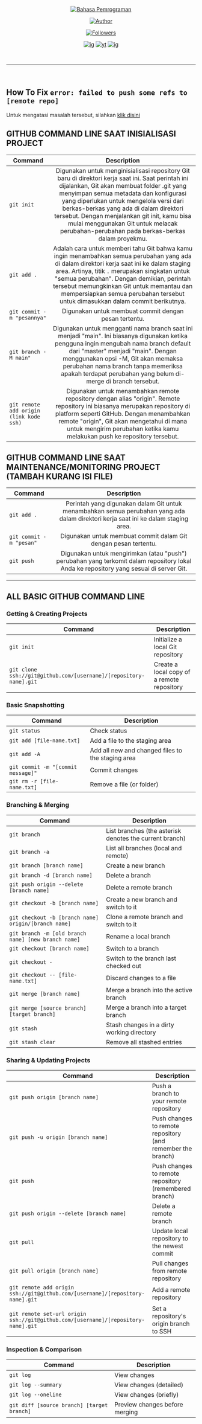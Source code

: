<p align="center">
<a href="https://github.com/Anraaa/bhs_pemrograman"><img title="Bahasa Pemrograman" src="https://img.shields.io/badge/Bahasa_Pemrograman-red?style=for-the-badge"></a>
</p>
<p align="center">
<a href="https://github.com/Anraaa"><img title="Author" src="https://img.shields.io/badge/author-Anraaa-red?style=for-the-badge&logo=github
"></a>
</p>
<p align="center">
<a href="https://github.com/Anraaa/"><img title="Followers" src="https://img.shields.io/badge/social-media-red?style=for-the-badge"></a> </p>
<p align="center">
<a href="https://www.instagram.com/aqlaaa.ur"><img title="ig" src="https://img.shields.io/badge/ig-user-red?style=flat-square"></a>
<a href="https://github.com/Anraaa"><img title="yt" src="https://img.shields.io/badge/yt-user_not_found-red?style=flat-square"></a>
<a href="https://github.com/Anraaa"><img title="ig" src="https://img.shields.io/badge/twit-user_not_found-red?style=flat-square"></a>
</p>

<br>

___

<br>

## How To Fix `error: failed to push some refs to [remote repo]`

Untuk mengatasi masalah tersebut, silahkan [klik disini](HowToFix.md)

## GITHUB COMMAND LINE SAAT INISIALISASI PROJECT

| Command | Description |
| --------| :-----------: |
| `git init` | Digunakan untuk menginisialisasi repository Git baru di direktori kerja saat ini. Saat perintah ini dijalankan, Git akan membuat folder .git yang menyimpan semua metadata dan konfigurasi yang diperlukan untuk mengelola versi dari berkas-berkas yang ada di dalam direktori tersebut. Dengan menjalankan git init, kamu bisa mulai menggunakan Git untuk melacak perubahan-perubahan pada berkas-berkas dalam proyekmu. |
| `git add .` |  Adalah cara untuk memberi tahu Git bahwa kamu ingin menambahkan semua perubahan yang ada di dalam direktori kerja saat ini ke dalam staging area. Artinya, titik `.` merupakan singkatan untuk "semua perubahan". Dengan demikian, perintah tersebut memungkinkan Git untuk memantau dan mempersiapkan semua perubahan tersebut untuk dimasukkan dalam commit berikutnya. |
| `git commit -m "pesannya"` |  Digunakan untuk membuat commit dengan pesan tertentu. |
| `git branch -M main"` | Digunakan untuk mengganti nama branch saat ini menjadi "main". Ini biasanya digunakan ketika pengguna ingin mengubah nama branch default dari "master" menjadi "main". Dengan menggunakan opsi -M, Git akan memaksa perubahan nama branch tanpa memeriksa apakah terdapat perubahan yang belum di-merge di branch tersebut. |
| `git remote add origin (link kode ssh)` |  Digunakan untuk menambahkan remote repository dengan alias "origin". Remote repository ini biasanya merupakan repository di platform seperti GitHub. Dengan menambahkan remote "origin", Git akan mengetahui di mana untuk mengirim perubahan ketika kamu melakukan push ke repository tersebut. |

## GITHUB COMMAND LINE SAAT MAINTENANCE/MONITORING PROJECT (TAMBAH KURANG ISI FILE)

| Command | Description |
| --------| :-----------: |
| `git add .` | Perintah yang digunakan dalam Git untuk menambahkan semua perubahan yang ada dalam direktori kerja saat ini ke dalam staging area. |
| `git commit -m "pesan"` | Digunakan untuk membuat commit dalam Git dengan pesan tertentu. |
| `git push` | Digunakan untuk mengirimkan (atau "push") perubahan yang terkomit dalam repository lokal Anda ke repository yang sesuai di server Git. |
___

## ALL BASIC GITHUB COMMAND LINE

### Getting & Creating Projects

| Command | Description |
| ------- | ----------- |
| `git init` | Initialize a local Git repository |
| `git clone ssh://git@github.com/[username]/[repository-name].git` | Create a local copy of a remote repository |

### Basic Snapshotting

| Command | Description |
| ------- | ----------- |
| `git status` | Check status |
| `git add [file-name.txt]` | Add a file to the staging area |
| `git add -A` | Add all new and changed files to the staging area |
| `git commit -m "[commit message]"` | Commit changes |
| `git rm -r [file-name.txt]` | Remove a file (or folder) |

### Branching & Merging

| Command | Description |
| ------- | ----------- |
| `git branch` | List branches (the asterisk denotes the current branch) |
| `git branch -a` | List all branches (local and remote) |
| `git branch [branch name]` | Create a new branch |
| `git branch -d [branch name]` | Delete a branch |
| `git push origin --delete [branch name]` | Delete a remote branch |
| `git checkout -b [branch name]` | Create a new branch and switch to it |
| `git checkout -b [branch name] origin/[branch name]` | Clone a remote branch and switch to it |
| `git branch -m [old branch name] [new branch name]` | Rename a local branch |
| `git checkout [branch name]` | Switch to a branch |
| `git checkout -` | Switch to the branch last checked out |
| `git checkout -- [file-name.txt]` | Discard changes to a file |
| `git merge [branch name]` | Merge a branch into the active branch |
| `git merge [source branch] [target branch]` | Merge a branch into a target branch |
| `git stash` | Stash changes in a dirty working directory |
| `git stash clear` | Remove all stashed entries |

### Sharing & Updating Projects

| Command | Description |
| ------- | ----------- |
| `git push origin [branch name]` | Push a branch to your remote repository |
| `git push -u origin [branch name]` | Push changes to remote repository (and remember the branch) |
| `git push` | Push changes to remote repository (remembered branch) |
| `git push origin --delete [branch name]` | Delete a remote branch |
| `git pull` | Update local repository to the newest commit |
| `git pull origin [branch name]` | Pull changes from remote repository |
| `git remote add origin ssh://git@github.com/[username]/[repository-name].git` | Add a remote repository |
| `git remote set-url origin ssh://git@github.com/[username]/[repository-name].git` | Set a repository's origin branch to SSH |

### Inspection & Comparison

| Command | Description |
| ------- | ----------- |
| `git log` | View changes |
| `git log --summary` | View changes (detailed) |
| `git log --oneline` | View changes (briefly) |
| `git diff [source branch] [target branch]` | Preview changes before merging |

